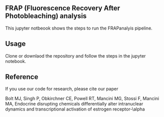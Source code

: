 ## FRAP (Fluorescence Recovery After Photobleaching) analysis
This jupyter notbeook shows the steps to run the FRAPanalyis pipeline.

## Usage
Clone or downlaod the repository and follow the steps in the jupyter notebook.
 
 ## Reference
 If you use our code for research, please cite our paper
 
 Bolt MJ, Singh P, Obkirchner CE, Powell RT, Mancini MG, 
Stossi F, Mancini MA, Endocrine disrupting chemicals differentially alter intranuclear dynamics 
and transcriptional activation of estrogen receptor-\alpha
 

